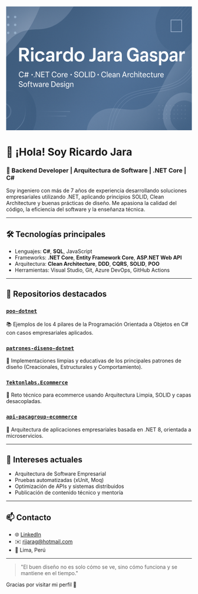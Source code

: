 ![Banner principal](./banner.png)

# 👋 ¡Hola! Soy Ricardo Jara

### 💼 Backend Developer | Arquitectura de Software | .NET Core | C#

Soy ingeniero con más de 7 años de experiencia desarrollando soluciones empresariales utilizando .NET, aplicando principios SOLID, Clean Architecture y buenas prácticas de diseño. Me apasiona la calidad del código, la eficiencia del software y la enseñanza técnica.

---

## 🛠️ Tecnologías principales

- Lenguajes: **C#**, **SQL**, JavaScript
- Frameworks: **.NET Core**, **Entity Framework Core**, **ASP.NET Web API**
- Arquitectura: **Clean Architecture**, **DDD**, **CQRS**, **SOLID**, **POO**
- Herramientas: Visual Studio, Git, Azure DevOps, GitHub Actions

---

## 📘 Repositorios destacados

### [`poo-dotnet`](https://github.com/RJARAG-92/poo-dotnet)
📚 Ejemplos de los 4 pilares de la Programación Orientada a Objetos en C# con casos empresariales aplicados.

### [`patrones-diseno-dotnet`](https://github.com/RJARAG-92/patrones-diseno-dotnet)
🧠 Implementaciones limpias y educativas de los principales patrones de diseño (Creacionales, Estructurales y Comportamiento).

### [`Tektonlabs.Ecommerce`](https://github.com/RJARAG-92/Tektonlabs.Ecommerce)
🛒 Reto técnico para ecommerce usando Arquitectura Limpia, SOLID y capas desacopladas.

### [`api-pacagroup-ecommerce`](https://github.com/RJARAG-92/api-pacagroup-ecommerce)
🔧 Arquitectura de aplicaciones empresariales basada en .NET 8, orientada a microservicios.

---

## 🎯 Intereses actuales

- Arquitectura de Software Empresarial
- Pruebas automatizadas (xUnit, Moq)
- Optimización de APIs y sistemas distribuidos
- Publicación de contenido técnico y mentoría

---

## 📫 Contacto

- 🌐 [LinkedIn](https://www.linkedin.com/in/ricardo-jara-gaspar-b7a515265/)  
- ✉️ rjjarag@hotmail.com  
- 📍 Lima, Perú

---

> "El buen diseño no es solo cómo se ve, sino cómo funciona y se mantiene en el tiempo."

Gracias por visitar mi perfil 🙌
